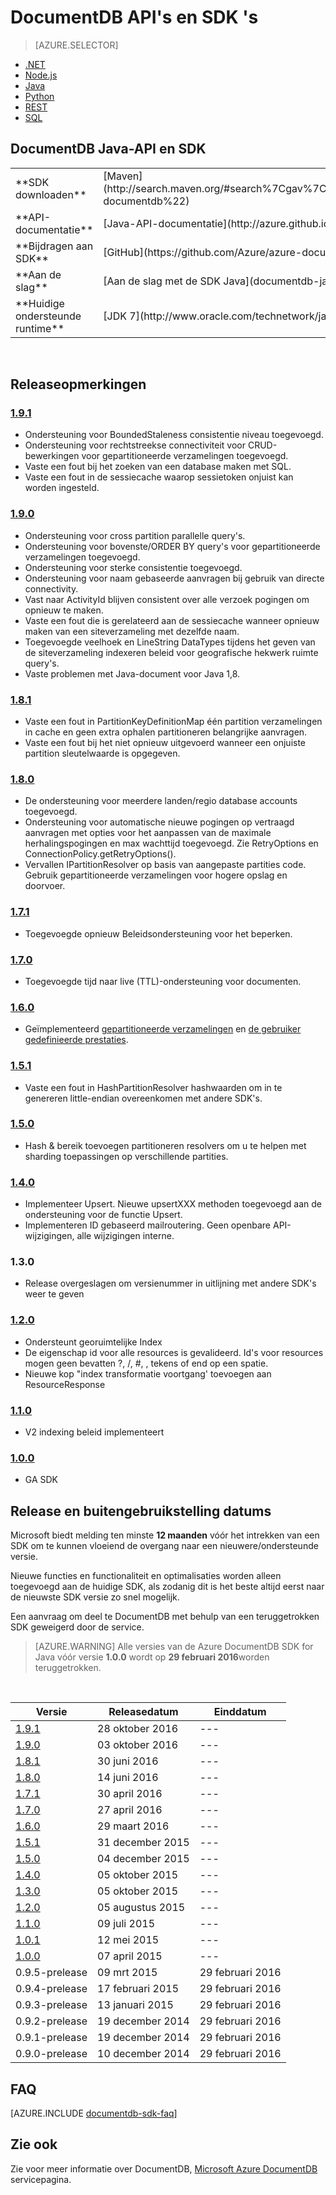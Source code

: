 
<properties
    pageTitle="DocumentDB Java-API & SDK | Microsoft Azure"
    description="Alle informatie over de Java-API en SDK, inclusief release begindatums, buitengebruikstelling en wijzigingen hebt aangebracht tussen elke versie van de DocumentDB Java SDK."
    services="documentdb"
    documentationCenter="java"
    authors="rnagpal"
    manager="jhubbard"
    editor="cgronlun"/>

<tags
    ms.service="documentdb"
    ms.workload="data-services"
    ms.tgt_pltfrm="na"
    ms.devlang="java"
    ms.topic="article"
    ms.date="10/28/2016"
    ms.author="rnagpal"/>

# <a name="documentdb-apis-and-sdks"></a>DocumentDB API's en SDK 's

> [AZURE.SELECTOR]
- [.NET](documentdb-sdk-dotnet.md)
- [Node.js](documentdb-sdk-node.md)
- [Java](documentdb-sdk-java.md)
- [Python](documentdb-sdk-python.md)
- [REST](https://go.microsoft.com/fwlink/?LinkId=402413)
- [SQL](https://msdn.microsoft.com/library/azure/dn782250.aspx)

## <a name="documentdb-java-api-and-sdk"></a>DocumentDB Java-API en SDK

<table>
<tr><td>**SDK downloaden**</td><td>[Maven](http://search.maven.org/#search%7Cgav%7C1%7Cg%3A%22com.microsoft.azure%22%20AND%20a%3A%22azure-documentdb%22)</td></tr>
<tr><td>**API-documentatie**</td><td>[Java-API-documentatie](http://azure.github.io/azure-documentdb-java/)</td></tr>
<tr><td>**Bijdragen aan SDK**</td><td>[GitHub](https://github.com/Azure/azure-documentdb-java/)</td></tr>
<tr><td>**Aan de slag**</td><td>[Aan de slag met de SDK Java](documentdb-java-application.md)</td></tr>
<tr><td>**Huidige ondersteunde runtime**</td><td>[JDK 7](http://www.oracle.com/technetwork/java/javase/downloads/jdk7-downloads-1880260.html)</td></tr>
</table></br>

## <a name="release-notes"></a>Releaseopmerkingen

### <a name="a-name191191httpmvnrepositorycomartifactcommicrosoftazureazure-documentdb191"></a><a name="1.9.1"/>[1.9.1](http://mvnrepository.com/artifact/com.microsoft.azure/azure-documentdb/1.9.1)

  - Ondersteuning voor BoundedStaleness consistentie niveau toegevoegd.
  - Ondersteuning voor rechtstreekse connectiviteit voor CRUD-bewerkingen voor gepartitioneerde verzamelingen toegevoegd.
  - Vaste een fout bij het zoeken van een database maken met SQL.
  - Vaste een fout in de sessiecache waarop sessietoken onjuist kan worden ingesteld.

### <a name="a-name190190httpmvnrepositorycomartifactcommicrosoftazureazure-documentdb190"></a><a name="1.9.0"/>[1.9.0](http://mvnrepository.com/artifact/com.microsoft.azure/azure-documentdb/1.9.0)

  - Ondersteuning voor cross partition parallelle query's.
  - Ondersteuning voor bovenste/ORDER BY query's voor gepartitioneerde verzamelingen toegevoegd.
  - Ondersteuning voor sterke consistentie toegevoegd.
  - Ondersteuning voor naam gebaseerde aanvragen bij gebruik van directe connectivity.
  - Vast naar ActivityId blijven consistent over alle verzoek pogingen om opnieuw te maken.
  - Vaste een fout die is gerelateerd aan de sessiecache wanneer opnieuw maken van een siteverzameling met dezelfde naam.
  - Toegevoegde veelhoek en LineString DataTypes tijdens het geven van de siteverzameling indexeren beleid voor geografische hekwerk ruimte query's.
  - Vaste problemen met Java-document voor Java 1,8.

### <a name="a-name181181httpmvnrepositorycomartifactcommicrosoftazureazure-documentdb181"></a><a name="1.8.1"/>[1.8.1](http://mvnrepository.com/artifact/com.microsoft.azure/azure-documentdb/1.8.1)
  - Vaste een fout in PartitionKeyDefinitionMap één partition verzamelingen in cache en geen extra ophalen partitioneren belangrijke aanvragen.
  - Vaste een fout bij het niet opnieuw uitgevoerd wanneer een onjuiste partition sleutelwaarde is opgegeven.

### <a name="a-name180180httpmvnrepositorycomartifactcommicrosoftazureazure-documentdb180"></a><a name="1.8.0"/>[1.8.0](http://mvnrepository.com/artifact/com.microsoft.azure/azure-documentdb/1.8.0)
  - De ondersteuning voor meerdere landen/regio database accounts toegevoegd.
  - Ondersteuning voor automatische nieuwe pogingen op vertraagd aanvragen met opties voor het aanpassen van de maximale herhalingspogingen en max wachttijd toegevoegd.  Zie RetryOptions en ConnectionPolicy.getRetryOptions().
  - Vervallen IPartitionResolver op basis van aangepaste partities code. Gebruik gepartitioneerde verzamelingen voor hogere opslag en doorvoer.

### <a name="a-name171171httpmvnrepositorycomartifactcommicrosoftazureazure-documentdb171"></a><a name="1.7.1"/>[1.7.1](http://mvnrepository.com/artifact/com.microsoft.azure/azure-documentdb/1.7.1)
- Toegevoegde opnieuw Beleidsondersteuning voor het beperken.  

### <a name="a-name170170httpmvnrepositorycomartifactcommicrosoftazureazure-documentdb170"></a><a name="1.7.0"/>[1.7.0](http://mvnrepository.com/artifact/com.microsoft.azure/azure-documentdb/1.7.0)
- Toegevoegde tijd naar live (TTL)-ondersteuning voor documenten.

### <a name="a-name160160httpmvnrepositorycomartifactcommicrosoftazureazure-documentdb160"></a><a name="1.6.0"/>[1.6.0](http://mvnrepository.com/artifact/com.microsoft.azure/azure-documentdb/1.6.0)
- Geïmplementeerd [gepartitioneerde verzamelingen](documentdb-partition-data.md) en [de gebruiker gedefinieerde prestaties](documentdb-performance-levels.md).

### <a name="a-name151151httpmvnrepositorycomartifactcommicrosoftazureazure-documentdb151"></a><a name="1.5.1"/>[1.5.1](http://mvnrepository.com/artifact/com.microsoft.azure/azure-documentdb/1.5.1)
- Vaste een fout in HashPartitionResolver hashwaarden om in te genereren little-endian overeenkomen met andere SDK's.

### <a name="a-name150150httpmvnrepositorycomartifactcommicrosoftazureazure-documentdb150"></a><a name="1.5.0"/>[1.5.0](http://mvnrepository.com/artifact/com.microsoft.azure/azure-documentdb/1.5.0)
- Hash & bereik toevoegen partitioneren resolvers om u te helpen met sharding toepassingen op verschillende partities.

### <a name="a-name140140httpmvnrepositorycomartifactcommicrosoftazureazure-documentdb140"></a><a name="1.4.0"/>[1.4.0](http://mvnrepository.com/artifact/com.microsoft.azure/azure-documentdb/1.4.0)
- Implementeer Upsert. Nieuwe upsertXXX methoden toegevoegd aan de ondersteuning voor de functie Upsert.
- Implementeren ID gebaseerd mailroutering. Geen openbare API-wijzigingen, alle wijzigingen interne.

### <a name="a-name130130"></a><a name="1.3.0"/>1.3.0
- Release overgeslagen om versienummer in uitlijning met andere SDK's weer te geven

### <a name="a-name120120httpmvnrepositorycomartifactcommicrosoftazureazure-documentdb120"></a><a name="1.2.0"/>[1.2.0](http://mvnrepository.com/artifact/com.microsoft.azure/azure-documentdb/1.2.0)
- Ondersteunt georuimtelijke Index
- De eigenschap id voor alle resources is gevalideerd. Id's voor resources mogen geen bevatten ?, /, #, \, tekens of end op een spatie.
- Nieuwe kop "index transformatie voortgang' toevoegen aan ResourceResponse

### <a name="a-name110110httpmvnrepositorycomartifactcommicrosoftazureazure-documentdb110"></a><a name="1.1.0"/>[1.1.0](http://mvnrepository.com/artifact/com.microsoft.azure/azure-documentdb/1.1.0)
- V2 indexing beleid implementeert

### <a name="a-name100100httpmvnrepositorycomartifactcommicrosoftazureazure-documentdb100"></a><a name="1.0.0"/>[1.0.0](http://mvnrepository.com/artifact/com.microsoft.azure/azure-documentdb/1.0.0)
- GA SDK

## <a name="release--retirement-dates"></a>Release en buitengebruikstelling datums
Microsoft biedt melding ten minste **12 maanden** vóór het intrekken van een SDK om te kunnen vloeiend de overgang naar een nieuwere/ondersteunde versie.

Nieuwe functies en functionaliteit en optimalisaties worden alleen toegevoegd aan de huidige SDK, als zodanig dit is het beste altijd eerst naar de nieuwste SDK versie zo snel mogelijk.

Een aanvraag om deel te DocumentDB met behulp van een teruggetrokken SDK geweigerd door de service.

> [AZURE.WARNING]
Alle versies van de Azure DocumentDB SDK for Java vóór versie **1.0.0** wordt op **29 februari 2016**worden teruggetrokken.

<br/>

| Versie | Releasedatum | Einddatum
| ---     | ---          | ---
| [1.9.1](#1.9.1) | 28 oktober 2016 |---
| [1.9.0](#1.9.0) | 03 oktober 2016 |---
| [1.8.1](#1.8.1) | 30 juni 2016 |---
| [1.8.0](#1.8.0) | 14 juni 2016 |---
| [1.7.1](#1.7.1) | 30 april 2016 |---
| [1.7.0](#1.7.0) | 27 april 2016 |---
| [1.6.0](#1.6.0) | 29 maart 2016 |---
| [1.5.1](#1.5.1) | 31 december 2015 |---
| [1.5.0](#1.5.0) | 04 december 2015 |---
| [1.4.0](#1.4.0) | 05 oktober 2015 |---
| [1.3.0](#1.3.0) | 05 oktober 2015 |---
| [1.2.0](#1.2.0) | 05 augustus 2015 |---
| [1.1.0](#1.1.0) | 09 juli 2015 |---
| [1.0.1](#1.0.1) | 12 mei 2015 |---
| [1.0.0](#1.0.0) | 07 april 2015 |---
| 0.9.5-prelease | 09 mrt 2015 | 29 februari 2016
| 0.9.4-prelease | 17 februari 2015 | 29 februari 2016
| 0.9.3-prelease | 13 januari 2015 | 29 februari 2016
| 0.9.2-prelease | 19 december 2014 | 29 februari 2016
| 0.9.1-prelease | 19 december 2014 | 29 februari 2016
| 0.9.0-prelease | 10 december 2014 | 29 februari 2016

## <a name="faq"></a>FAQ
[AZURE.INCLUDE [documentdb-sdk-faq](../../includes/documentdb-sdk-faq.md)]

## <a name="see-also"></a>Zie ook

Zie voor meer informatie over DocumentDB, [Microsoft Azure DocumentDB](https://azure.microsoft.com/services/documentdb/) servicepagina.

